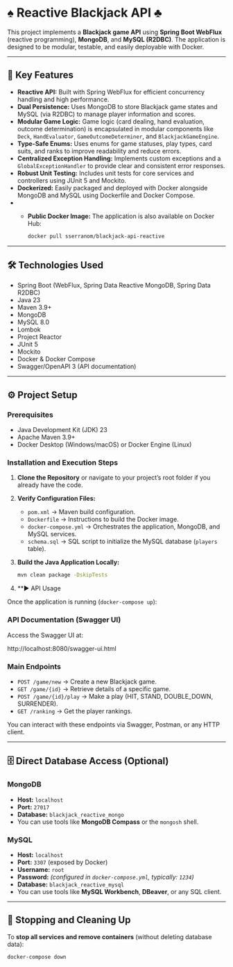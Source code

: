 # ♠️ Reactive Blackjack API ♣️

This project implements a **Blackjack game API** using **Spring Boot WebFlux** (reactive programming), **MongoDB**, and **MySQL (R2DBC)**. The application is designed to be modular, testable, and easily deployable with Docker.

---

## 🚀 Key Features

- **Reactive API:** Built with Spring WebFlux for efficient concurrency handling and high performance.
- **Dual Persistence:** Uses MongoDB to store Blackjack game states and MySQL (via R2DBC) to manage player information and scores.
- **Modular Game Logic:** Game logic (card dealing, hand evaluation, outcome determination) is encapsulated in modular components like `Deck`, `HandEvaluator`, `GameOutcomeDeterminer`, and `BlackjackGameEngine`.
- **Type-Safe Enums:** Uses enums for game statuses, play types, card suits, and ranks to improve readability and reduce errors.
- **Centralized Exception Handling:** Implements custom exceptions and a `GlobalExceptionHandler` to provide clear and consistent error responses.
- **Robust Unit Testing:** Includes unit tests for core services and controllers using JUnit 5 and Mockito.
- **Dockerized:** Easily packaged and deployed with Docker alongside MongoDB and MySQL using Dockerfile and Docker Compose.
- - **Public Docker Image:** The application is also available on Docker Hub:

     ```bash
     docker pull sserranom/blackjack-api-reactive

---

## 🛠️ Technologies Used

- Spring Boot (WebFlux, Spring Data Reactive MongoDB, Spring Data R2DBC)
- Java 23
- Maven 3.9+
- MongoDB
- MySQL 8.0
- Lombok
- Project Reactor
- JUnit 5
- Mockito
- Docker & Docker Compose
- Swagger/OpenAPI 3 (API documentation)

---

## ⚙️ Project Setup

### Prerequisites

- Java Development Kit (JDK) 23
- Apache Maven 3.9+
- Docker Desktop (Windows/macOS) or Docker Engine (Linux)

### Installation and Execution Steps

1. **Clone the Repository** or navigate to your project’s root folder if you already have the code.

2. **Verify Configuration Files:**
   - `pom.xml` → Maven build configuration.
   - `Dockerfile` → Instructions to build the Docker image.
   - `docker-compose.yml` → Orchestrates the application, MongoDB, and MySQL services.
   - `schema.sql` → SQL script to initialize the MySQL database (`players` table).
  

3. **Build the Java Application Locally:**

   ```bash
   mvn clean package -DskipTests

4. **▶️ API Usage

Once the application is running (`docker-compose up`):

### API Documentation (Swagger UI)

Access the Swagger UI at:

http://localhost:8080/swagger-ui.html

### Main Endpoints

- `POST /game/new` → Create a new Blackjack game.
- `GET /game/{id}` → Retrieve details of a specific game.
- `POST /game/{id}/play` → Make a play (HIT, STAND, DOUBLE_DOWN, SURRENDER).
- `GET /ranking` → Get the player rankings.

You can interact with these endpoints via Swagger, Postman, or any HTTP client.

---

## 🗄️ Direct Database Access (Optional)

### MongoDB

- **Host:** `localhost`
- **Port:** `27017`
- **Database:** `blackjack_reactive_mongo`
- You can use tools like **MongoDB Compass** or the `mongosh` shell.

### MySQL

- **Host:** `localhost`
- **Port:** `3307` (exposed by Docker)
- **Username:** `root`
- **Password:** *(configured in `docker-compose.yml`, typically: `1234`)*
- **Database:** `blackjack_reactive_mysql`
- You can use tools like **MySQL Workbench**, **DBeaver**, or any SQL client.

---

## 🛑 Stopping and Cleaning Up

To **stop all services and remove containers** (without deleting database data):

```bash
docker-compose down

